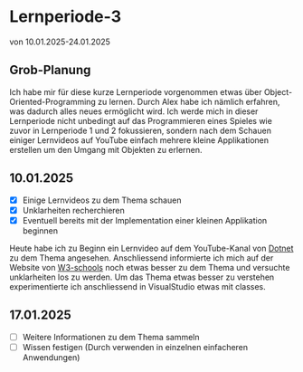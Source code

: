 # Lernperiode-3
von 10.01.2025-24.01.2025
## Grob-Planung
Ich habe mir für diese kurze Lernperiode vorgenommen etwas über Object-Oriented-Programming zu lernen. Durch Alex habe ich nämlich erfahren, was dadurch alles neues ermöglicht wird. Ich werde mich in dieser Lernperiode nicht unbedingt auf das Programmieren eines Spieles wie zuvor in Lernperiode 1 und 2 fokussieren, sondern nach dem Schauen einiger Lernvideos auf YouTube einfach mehrere kleine Applikationen erstellen um den Umgang mit Objekten zu erlernen.
## 10.01.2025
- [X] Einige Lernvideos zu dem Thema schauen
- [X] Unklarheiten recherchieren
- [X] Eventuell bereits mit der Implementation einer kleinen Applikation beginnen

Heute habe ich zu Beginn ein Lernvideo auf dem YouTube-Kanal von [Dotnet](https://www.youtube.com/dotnet) zu dem Thema angesehen. Anschliessend informierte ich mich auf der Website von [W3-schools](https://www.w3schools.com/) noch etwas besser zu dem Thema und versuchte unklarheiten los zu werden. Um das Thema etwas besser zu verstehen experimentierte ich anschliessend in VisualStudio etwas mit classes.

## 17.01.2025
- [ ] Weitere Informationen zu dem Thema sammeln
- [ ] Wissen festigen (Durch verwenden in einzelnen einfacheren Anwendungen)
